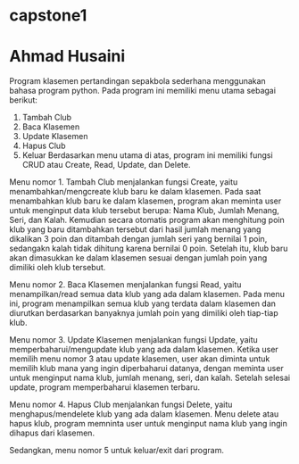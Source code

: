# capstone1
# Ahmad Husaini
Program klasemen pertandingan sepakbola sederhana menggunakan bahasa program python.
Pada program ini memiliki menu utama sebagai berikut:
1. Tambah Club
2. Baca Klasemen
3. Update Klasemen
4. Hapus Club
5. Keluar
Berdasarkan menu utama di atas, program ini memiliki fungsi CRUD atau Create, Read, Update, dan Delete.

Menu nomor 1. Tambah Club menjalankan fungsi Create, yaitu menambahkan/mengcreate klub baru ke dalam klasemen.
Pada saat menambahkan klub baru ke dalam klasemen, program akan meminta user untuk menginput data klub tersebut berupa: Nama Klub, Jumlah Menang, Seri, dan Kalah. Kemudian secara otomatis program akan menghitung poin klub yang baru ditambahkan tersebut dari hasil jumlah menang yang dikalikan 3 poin dan ditambah dengan jumlah seri yang bernilai 1 poin, sedangakn kalah tidak dihitung karena bernilai 0 poin. Setelah itu, klub baru akan dimasukkan ke dalam klasemen sesuai dengan jumlah poin yang dimiliki oleh klub tersebut.

Menu nomor 2. Baca Klasemen menjalankan fungsi Read, yaitu menampilkan/read semua data klub yang ada dalam klasemen.
Pada menu ini, program menampilkan semua klub yang terdata dalam klasemen dan diurutkan berdasarkan banyaknya jumlah poin yang dimiliki oleh tiap-tiap klub.

Menu nomor 3. Update Klasemen menjalankan fungsi Update, yaitu memperbaharui/mengupdate klub yang ada dalam klasemen.
Ketika user memilih menu nomor 3 atau update klasemen, user akan diminta untuk memilih klub mana yang ingin diperbaharui datanya, dengan meminta user untuk menginput nama klub, jumlah menang, seri, dan kalah. Setelah selesai update, program memperbaharui klasemen terbaru.

Menu nomor 4. Hapus Club menjalankan fungsi Delete, yaitu menghapus/mendelete klub yang ada dalam klasemen.
Menu delete atau hapus klub, program memninta user untuk menginput nama klub yang ingin dihapus dari klasemen.

Sedangkan, menu nomor 5 untuk keluar/exit dari program.
